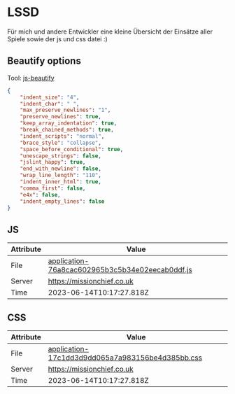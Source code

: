 # LSSD
Für mich und andere Entwickler eine kleine Übersicht der Einsätze aller Spiele sowie der js und css datei :)

<!-- automated -->
## Beautify options
Tool: [js-beautify](https://github.com/beautify-web/js-beautify)
```json
{
    "indent_size": "4",
    "indent_char": " ",
    "max_preserve_newlines": "1",
    "preserve_newlines": true,
    "keep_array_indentation": true,
    "break_chained_methods": true,
    "indent_scripts": "normal",
    "brace_style": "collapse",
    "space_before_conditional": true,
    "unescape_strings": false,
    "jslint_happy": true,
    "end_with_newline": false,
    "wrap_line_length": "110",
    "indent_inner_html": true,
    "comma_first": false,
    "e4x": false,
    "indent_empty_lines": false
}
```

## JS
| Attribute | Value |
| --------- | ----- |
| File      | [application-76a8cac602965b3c5b34e02eecab0ddf.js](https://missionchief.co.uk/assets/application-76a8cac602965b3c5b34e02eecab0ddf.js) |
| Server    | https://missionchief.co.uk |
| Time      | 2023-06-14T10:17:27.818Z |

## CSS
| Attribute | Value |
| --------- | ----- |
| File      | [application-17c1dd3d9dd065a7a983156be4d385bb.css](https://missionchief.co.uk/assets/application-17c1dd3d9dd065a7a983156be4d385bb.css) |
| Server    | https://missionchief.co.uk |
| Time      | 2023-06-14T10:17:27.818Z |
<!-- /automated -->
